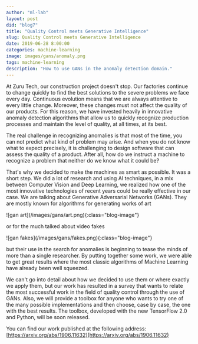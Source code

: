 ```yaml
---
author: "ml-lab"
layout: post
did: "blog7"
title: "Quality Control meets Generative Intelligence"
slug: Quality Control meets Generative Intelligence
date: 2019-06-28 8:00:00
categories: machine-learning
image: images/gans/anomaly.png
tags: machine-learning
description: "How to use GANs in the anomaly detection domain."
---
```


At Zuru Tech, our construction project doesn't stop. Our factories continue to change quickly to find the best solutions to the severe problems we face every day. Continuous evolution means that we are always attentive to every little change. Moreover, these changes must not affect the quality of our products. For this reason, we have invested heavily in innovative anomaly detection algorithms that allow us to quickly recognize production processes and maintain the level of quality, at all times, at its best.

The real challenge in recognizing anomalies is that most of the time, you can not predict what kind of problem may arise. And when you do not know what to expect precisely, it is challenging to design software that can assess the quality of a product. After all, how do we instruct a machine to recognize a problem that neither do we know what it could be?

That's why we decided to make the machines as smart as possible. It was a short step. We did a lot of research and using AI techniques, in a mix between Computer Vision and Deep Learning, we realized how one of the most innovative technologies of recent years could be really effective in our case. We are talking about Generative Adversarial Networks (GANs). They are mostly known for algorithms for generating works of art

<div markdown="1" class="blog-image-container">
![gan art](/images/gans/art.png){:class="blog-image"}
</div>

or for the much talked about video fakes

<div markdown="1" class="blog-image-container">
![gan fakes](/images/gans/fakes.png){:class="blog-image"}
</div>

but their use in the search for anomalies is beginning to tease the minds of more than a single researcher. By putting together some work, we were able to get great results where the most classic algorithms of Machine Learning have already been well squeezed.

We can't go into detail about how we decided to use them or where exactly we apply them, but our work has resulted in a survey that wants to relate the most successful work in the field of quality control through the use of GANs. Also, we will provide a toolbox for anyone who wants to try one of the many possible implementations and then choose, case by case, the one with the best results. The toolbox, developed with the new TensorFlow 2.0 and Python, will be soon released.

You can find our work published at the following address: [https://arxiv.org/abs/1906.11632](https://arxiv.org/abs/1906.11632)
